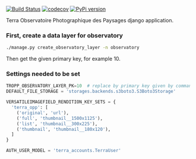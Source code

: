 [![Build Status](https://travis-ci.org/Terralego/terra-opp.svg?branch=master)](https://travis-ci.org/Terralego/terra-opp)
[![codecov](https://codecov.io/gh/Terralego/terra-opp/branch/master/graph/badge.svg)](https://codecov.io/gh/Terralego/terra-opp)
[![PyPi version](https://pypip.in/v/terra-opp/badge.png)](https://pypi.org/project/terra-opp/)

Terra Observatoire Photographique des Paysages django application.

### First, create a data layer for observatory

```bash
./manage.py create_observatory_layer -n observatory
```

Then get the given primary key, for example 10.

### Settings needed to be set

```python
TROPP_OBSERVATORY_LAYER_PK=10  # replace by primary key given by command
DEFAULT_FILE_STORAGE = 'storages.backends.s3boto3.S3Boto3Storage'

VERSATILEIMAGEFIELD_RENDITION_KEY_SETS = {
  'terra_opp': [
    ('original', 'url'),
    ('full', 'thumbnail__1500x1125'),
    ('list', 'thumbnail__300x225'),
    ('thumbnail', 'thumbnail__180x120'),
  ]
}

AUTH_USER_MODEL = 'terra_accounts.TerraUser'
```
